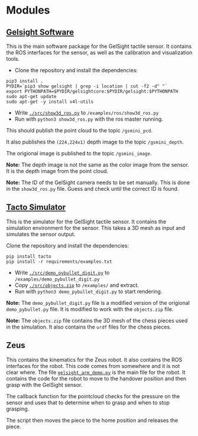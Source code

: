 # Modules
## [Gelsight Software](https://github.com/gelsightinc/gsrobotics)
This is the main software package for the GelSight tactile sensor. It contains the ROS interfaces for the sensor, as well as the calibration and visualization tools. 

- Clone the repository and install the dependencies:
```
pip3 install .
PYDIR=`pip3 show gelsight | grep -i location | cut -f2 -d" "`
export PYTHONPATH=$PYDIR/gelsightcore:$PYDIR/gelsight:$PYTHONPATH
sudo apt-get update
sudo apt-get -y install v4l-utils
```
- Write [```./src/show3d_ros.py```](src/show3d_ros.py) to ```/examples/ros/show3d_ros.py```
- Run with ```python3 show3d_ros.py``` with the ros master running.

This should publish the point cloud to the topic ```/gsmini_pcd```. 

It also publishes the ```(224,224x1)``` depth image to the topic ```/gsmini_depth```. 

The origional image is published to the topic ```/gsmini_image```. 

**Note:** The depth image is not the same as the color image from the sensor. It is the depth image from the point cloud.

**Note:** The ID of the GelSight camera needs to be set manually. This is done in the ```show3d_ros.py``` file. Guess and check until the correct ID is found.


## [Tacto Simulator](https://github.com/facebookresearch/tacto)
This is the simulator for the GelSight tactile sensor. It contains the simulation environment for the sensor. This takes a 3D mesh as input and simulates the sensor output. 

 Clone the repository and install the dependencies:
```
pip install tacto
pip install -r requirements/examples.txt
```

- Write [```./src/demo_pybullet_digit.py```](src/demo_pybullet_digit.py) to ```/examples/demo_pybullet_digit.py```
- Copy [```./src/objects.zip```](```src/objects.zip```) to ```/examples/``` and extract. 
- Run with ```python3 demo_pybullet_digit.py``` to start rendering.

**Note:** The ```demo_pybullet_digit.py``` file is a modified version of the origional ```demo_pybullet.py``` file. It is modified to work with the ```objects.zip``` file.

**Note:** The ```objects.zip``` file contains the 3D mesh of the chess pieces used in the simulation. It also contains the ```urdf``` files for the chess pieces.

## Zeus
This contains the kinematics for the Zeus robot. It also contains the ROS interfaces for the robot. This code comes from somewhere and it is not clear where. The file [```gelsight_arm_demo.py```](src/gelsight_arm_demo.py) is the main file for the robot. It contains the code for the robot to move to the handover position and then grasp with the GelSight sensor. 

The callback function for the pointcloud checks for the pressure on the sensor and uses that to determine when to grasp and when to stop grasping.

The script then moves the piece to the home position and releases the piece.

